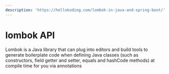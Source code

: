 ```yaml
---
description: 'https://hellokoding.com/lombok-in-java-and-spring-boot/'
---
```


# lombok API

Lombok is a Java library that can plug into editors and build tools to generate boilerplate code when defining Java classes \(such as constructors, field getter and setter, equals and hashCode methods\) at compile time for you via annotations

